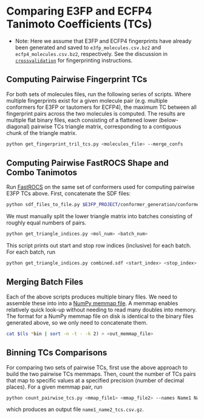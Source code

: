 # Comparing E3FP and ECFP4 Tanimoto Coefficients (TCs)

* Note: Here we assume that E3FP and ECFP4 fingerprints have already
been generated and saved to `e3fp_molecules.csv.bz2` and
`ecfp4_molecules.csv.bz2`, respectively. See the discussion
in [`crossvalidation`](../crossvalidation/sea) for fingerprinting
instructions.

## Computing Pairwise Fingerprint TCs

For both sets of molecules files, run the following series of scripts. Where
multiple fingerprints exist for a given molecule pair (e.g. multiple
conformers for E3FP or tautomers for ECFP4), the maximum TC between all
fingerprint pairs across the two molecules is computed. The results are
multiple flat binary files, each consisting of a flattened lower (below-
diagonal) pairwise TCs triangle matrix, corresponding to a contiguous chunk of
the triangle matrix.

```bash
python get_fingerprint_tril_tcs.py <molecules_file> --merge_confs
```

## Computing Pairwise FastROCS Shape and Combo Tanimotos

Run [FastROCS](https://docs.eyesopen.com/toolkits/python/fastrocstk/index.html)
on the same set of conformers used for computing pairwise E3FP TCs above.
First, concatenate the SDF files:

```bash
python sdf_files_to_file.py $E3FP_PROJECT/conformer_generation/conformers_proto_rms0.5 combined.sdf
```

We must manually split the lower triangle matrix into batches consisting of
roughly equal numbers of pairs. 

```bash
python get_triangle_indices.py <mol_num> <batch_num>
```

This script prints out start and stop row indices (inclusive) for each batch.
For each batch, run

```bash
python get_triangle_indices.py combined.sdf <start_index> <stop_index> --merge_confs
```

## Merging Batch Files

Each of the above scripts produces multiple binary files. We need to assemble
these into into a
[NumPy memmap file](https://docs.scipy.org/doc/numpy/reference/generated/numpy.memmap.html).
A memmap enables relatively quick look-up without needing to read many doubles
into memory. The format for a NumPy memmap file on disk is identical to the binary
files generated above, so we only need to concatenate them.

```bash
cat $(ls *bin | sort -n -t - -k 2) > <out_memmap_file>
```

## Binning TCs Comparisons

For comparing two sets of pairwise TCs, first use the above approach to build
the two pairwise TCs memmaps. Then, count the number of TCs pairs that map to
specific values at a specified precision (number of decimal places). For a
given memmap pair, run

```bash
python count_pairwise_tcs.py <mmap_file1> <mmap_file2> --names Name1 Name2
```
which produces an output file `name1_name2_tcs.csv.gz`.
